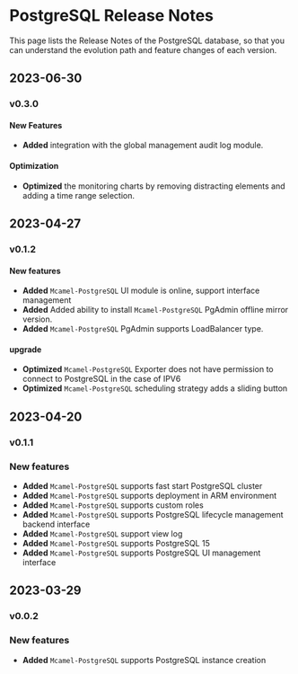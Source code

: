 # PostgreSQL Release Notes

This page lists the Release Notes of the PostgreSQL database, so that you can understand the evolution path and feature changes of each version.

## 2023-06-30

### v0.3.0

#### New Features

- **Added** integration with the global management audit log module.

#### Optimization

- **Optimized** the monitoring charts by removing distracting elements and adding a time range selection.

## 2023-04-27

### v0.1.2

#### New features

- **Added** `Mcamel-PostgreSQL` UI module is online, support interface management
- **Added** Added ability to install `Mcamel-PostgreSQL` PgAdmin offline mirror version.
- **Added** `Mcamel-PostgreSQL` PgAdmin supports LoadBalancer type.

#### upgrade

- **Optimized** `Mcamel-PostgreSQL` Exporter does not have permission to connect to PostgreSQL in the case of IPV6
- **Optimized** `Mcamel-PostgreSQL` scheduling strategy adds a sliding button

## 2023-04-20

### v0.1.1

### New features

- **Added** `Mcamel-PostgreSQL` supports fast start PostgreSQL cluster
- **Added** `Mcamel-PostgreSQL` supports deployment in ARM environment
- **Added** `Mcamel-PostgreSQL` supports custom roles
- **Added** `Mcamel-PostgreSQL` supports PostgreSQL lifecycle management backend interface
- **Added** `Mcamel-PostgreSQL` support view log
- **Added** `Mcamel-PostgreSQL` supports PostgreSQL 15
- **Added** `Mcamel-PostgreSQL` supports PostgreSQL UI management interface

## 2023-03-29

### v0.0.2

### New features

- **Added** `Mcamel-PostgreSQL` supports PostgreSQL instance creation